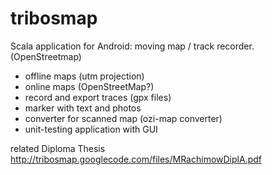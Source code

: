 tribosmap
=========

Scala application for Android: moving map / track recorder. (OpenStreetmap)

- offline maps (utm projection)
- online maps (OpenStreetMap?)
- record and export traces (gpx files)
- marker with text and photos
- converter for scanned map (ozi-map converter)
- unit-testing application with GUI

related Diploma Thesis
http://tribosmap.googlecode.com/files/MRachimowDiplA.pdf
